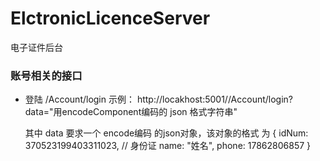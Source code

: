 # ElctronicLicenceServer
电子证件后台

### 账号相关的接口

- 登陆
    /Account/login
    示例： http://locakhost:5001//Account/login?data="用encodeComponent编码的 json 格式字符串"
    
    其中 data 要求一个  encode编码 的json对象，该对象的格式 为 
        {
            idNum: 370523199403311023, // 身份证
            name: "姓名", 
            phone: 17862806857
        }

